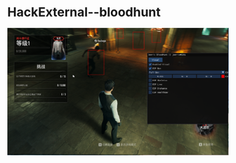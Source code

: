 # HackExternal--bloodhunt


![](https://github.com/ZZZ-Monster/HackExternal--bloodhunt/blob/main/%E6%8D%95%E8%8E%B7.PNG)

